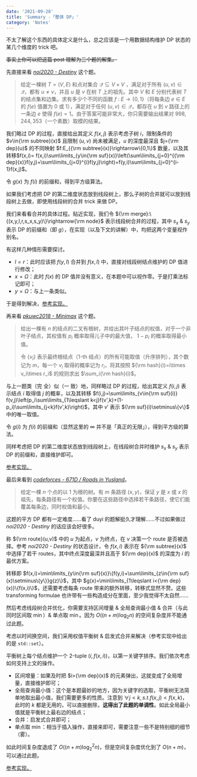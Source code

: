 ```yaml
---
date: '2021-09-28'
title: 'Summary -「整体 DP」'
category: 'Notes'
---
```


不太了解这个东西的具体定义是什么，总之应该是一个用数据结构维护 DP 状态的某几个维度的 trick 吧。

~~事实上你可以把这篇 post 理解为三个题的解集。~~

先直接来看 [*noi2020 - Destiny*](https://loj.ac/p/3340) 这个题。

> 给定一棵树 $T = (V, E)$ 和点对集合 $\mathcal Q \subseteq V \times V$ ，满足对于所有 $(u, v) \in \mathcal Q$，都有 $u \neq v$，并且 $u$ 是 $v$ 在树 $T$ 上的祖先。其中 $V$ 和 $E$ 分别代表树 $T$ 的结点集和边集。求有多少个不同的函数 $f$ : $E \to \{0, 1\}$（将每条边 $e \in E$ 的 $f(e)$ 值置为 $0$ 或 $1$），满足对于任何 $(u, v) \in \mathcal Q$，都存在 $u$ 到 $v$ 路径上的一条边 $e$ 使得 $f(e) = 1$。由于答案可能非常大，你只需要输出结果对 $998,244,353$（一个素数）取模的结果。

我们略过 DP 的过程，直接给出其定义 $f(x,j)$ 表示考虑子树 $i$，限制条件的 $v\in{\rm subtree}(x)$ 且限制 $(u,v)$ 尚未被满足，$u$ 的深度最深且 $j={\rm dep}(u)$ 的不同映射 $f:E_{{\rm subtree}(x)}\rightarrow\{0,1\}$ 数量，以及其转移$f(x,i)= f(x,i)\sum\limits_{y\in{\rm suf}(x)}\left(\sum\limits_{j=0}^{{\rm dep}(x)}f(y,j)+\sum\limits_{j=0}^{i}f(y,j)\right)+f(y,i)\sum\limits_{j=0}^{i-1}f(x,j)$。

令 $g(x)$ 为 $f(i)$ 的前缀和，得到平方级算法。

如果我们考虑把 DP 的第二维度状态放到线段树上，那么子树的合并就可以放到线段树上去做，即使用线段树的合并 trick 来做 DP。

我们来看看合并的具体过程。贴近实现，我们令 ${\rm merge}:\{(x,y,l,r,s_x,s_y)\}\rightarrow{\rm node}$ 表示线段树合并的过程，其中 $s_x$ & $s_y$ 表示 DP 的前缀和（即 $g$），在实现（以及下文的讲解）中，均把这两个变量视作别名。

有这样几种情形需要探讨。

- $l=r$：此时应该把 $f(y,l)$ 合并到 $f(x,l)$ 中，直接对线段树结点维护的 DP 值进行修改；
- $x=\Omega$：此时 $f(x)$ 的 DP 值并没有意义，在本题中可以视作零。于是打乘法标记即可；
- $y=\Omega$：与上一条类似。

于是得到解决，[参考实现。](https://loj.ac/s/1260484)

再来看 [*pkuwc2018 - Minimax*](https://loj.ac/p/2537) 这个题。

> 给出一棵有 $n$ 的结点的二叉有根树，并给出其叶子结点的权值，对于一个非叶子结点，其权值有 $p_i$ 概率取得儿子中的最大值， $1-p_i$ 的概率取得最小值。
>
> 令 $\{v_{i}\}$ 表示最终根结点（$1$-th 结点）的所有可能取值（升序排列），其个数记为 $m$，每一个 $v_i$ 取得的概率记为 $r_i$，将其按照 ${\rm hash}(i)=i\times v_i\times r_i$ 的规则求出 $\sum_i{\rm hash}(i)$。

与上一题类（完 全）似（一 致）地，同样略过 DP 的过程，给出其定义 $f(i,j)$ 表示结点 $i$ 取得值 $j$ 的概率，以及其转移 $f(i,j)=\sum\limits_{v\in{\rm suf}(i)} f(v,j)\left(p_i\sum\limits_{1\leqslant k<j}f(v',k)+(1-p_i)\sum\limits_{j<k}f(v',k)\right)$，其中 $v'$ 表示 ${\rm suf}(i)\setminus\{v\}$ 中的唯一取值。

令 $g(i)$ 为 $f(i)$ 的前缀和（显然这里的 $\infty$ 并不是「真正的无限」），得到平方级的算法。

同样考虑把 DP 的第二维度状态放到线段树上，在线段树合并时维护 $s_x$ & $s_y$ 表示 DP 的前缀和，直接维护即可。

[参考实现。](https://loj.ac/s/1261254)

最后来看到 [*codeforces - 671D / Roads in Yusland*](https://codeforces.com/problemset/problem/671/D)。

> 给定一棵 $n$ 个点的以 $1$ 为根的树。有 $m$ 条路径 $(x,y)$，保证 $y$ 是 $x$ 或 $x$ 的祖先，每条路径有一个权值。你要在这些路径中选择若干条路径，使它们能覆盖每条边，同时权值和最小。

这题的平方 DP 都有一定难度……看了 duyi 的题解挺久才理解……不过如果做过 *noi2020 - Destiny* 的话应该会好很多。

称 ${\rm route}(u,v)$ 中的 $u$ 为起点，$v$ 为终点，在 $v$ 决策一个 route 是否被选择。参考 *noi2020 - Destiny* 的状态设计，令 $f(x,i)$ 表示在 ${\rm subtree}(x)$ 中选择了若干 routes，其中终点深度最深并且高于 ${\rm dep}(x)$ 的深度为 $i$ 的最优方案。

转移即 $f(x,i)=\min\limits_{y\in{\rm suf}(x)}\{f(y,i)+\sum\limits_{z\in{\rm suf}(x)\setminus\{y\}}g(z)\}$，其中 $g(x)=\min\limits_{1\leqslant i<{\rm dep}(x)}\{f(x,i)\}$，还需要考虑每条 route 带来的额外转移，转移式显然不赘。这些 transforming formulae 也许带有一些构造成分在里面，至少我觉得不太自然……

然后考虑线段树合并优化，你需要支持区间增量 & 全局查询最小值 & 合并（与此同时区间取 $\min$）& 单点取 $\min$。因为 $O((n+m)\log_2n)$ 的空间复杂度并不能通过此题。

考虑以时间换空间，我们采用权值平衡树 & 启发式合并来解决（参考实现中给出的是 `std::set`）。

平衡树上每个结点维护一个 2-tuple $(i,f(x,i))$，以第一关键字排序。我们依次考虑如何支持上文的操作。

- 区间增量：如果及时把 $i>{\rm dep}(x)$ 的元素弹出，这就变成了全局增量，直接维护即可；
- 全局查询最小值：这个是本题最妙的地方，因为关键字的选取，平衡树无法简单地取出最小值，我们需要更多的性质。注意到 $\forall j<k,s.t.f(x,j)<f(x,k)$，此时的 $k$ 都是无用的，可以直接删除，**这得出了此题的单调性**。如此全局最小值就是平衡树上最右边的结点；
- 合并：启发式合并即可；
- 单点取 $\min$：相当于插入操作，直接来即可，需要注意一些不是特别细的细节（雾）。

如此时间复杂度退成了 $O((n+m)\log_2^2n)$，但是空间复杂度优化到了 $O(n+m)$，可以通过此题。

[参考实现。](https://codeforces.com/contest/671/submission/130237842)